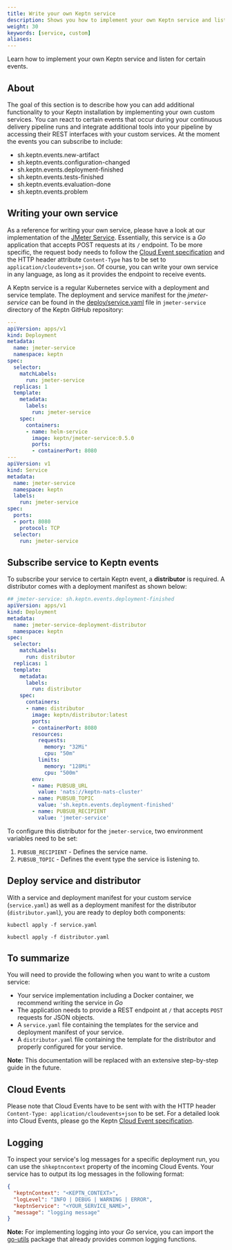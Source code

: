 ```yaml
---
title: Write your own Keptn service
description: Shows you how to implement your own Keptn service and listen for certain events.
weight: 30
keywords: [service, custom]
aliases:
---
```


Learn how to implement your own Keptn service and listen for certain events.

## About

The goal of this section is to describe how you can add additional functionality to your Keptn installation by implementing your own custom services. You can react to certain events that occur during your continuous delivery pipeline runs and integrate additional tools into your pipeline by accessing their REST interfaces with your custom services. At the moment the events you can subscribe to include:

- sh.keptn.events.new-artifact
- sh.keptn.events.configuration-changed
- sh.keptn.events.deployment-finished
- sh.keptn.events.tests-finished
- sh.keptn.events.evaluation-done
- sh.keptn.events.problem

## Writing your own service

As a reference for writing your own service, please have a look at our implementation of the [JMeter Service](https://github.com/keptn/keptn/blob/0.5.0/jmeter-service). Essentially, this service is a *Go* application that accepts POST requests at its `/` endpoint. To be more specific, the request body needs to follow the [Cloud Event specification](https://github.com/keptn/keptn/blob/0.5.0/specification/cloudevents.md) and the HTTP header attribute `Content-Type` has to be set to `application/cloudevents+json`. Of course, you can write your own service in any language, as long as it provides the endpoint to receive events.

A Keptn service is a regular Kubernetes service with a deployment and service template. The deployment and service manifest for the *jmeter-service* can be found in the [deploy/service.yaml](https://github.com/keptn/keptn/blob/0.5.0/jmeter-service/deploy/service.yaml) file in `jmeter-service` directory of the Keptn GitHub repository:

```yaml
---
apiVersion: apps/v1
kind: Deployment
metadata:
  name: jmeter-service
  namespace: keptn
spec:
  selector:
    matchLabels:
      run: jmeter-service
  replicas: 1
  template:
    metadata:
      labels:
        run: jmeter-service
    spec:
      containers:
      - name: helm-service
        image: keptn/jmeter-service:0.5.0
        ports:
        - containerPort: 8080
---
apiVersion: v1
kind: Service
metadata:
  name: jmeter-service
  namespace: keptn
  labels:
    run: jmeter-service
spec:
  ports:
  - port: 8080
    protocol: TCP
  selector:
    run: jmeter-service
```

## Subscribe service to Keptn events 

To subscribe your service to certain Keptn event, a **distributor** is required. A distributor comes with a deployment manifest as shown below:

```yaml
## jmeter-service: sh.keptn.events.deployment-finished
apiVersion: apps/v1
kind: Deployment
metadata:
  name: jmeter-service-deployment-distributor
  namespace: keptn
spec:
  selector:
    matchLabels:
      run: distributor
  replicas: 1
  template:
    metadata:
      labels:
        run: distributor
    spec:
      containers:
      - name: distributor
        image: keptn/distributor:latest
        ports:
        - containerPort: 8080
        resources:
          requests:
            memory: "32Mi"
            cpu: "50m"
          limits:
            memory: "128Mi"
            cpu: "500m"
        env:
        - name: PUBSUB_URL
          value: 'nats://keptn-nats-cluster'
        - name: PUBSUB_TOPIC
          value: 'sh.keptn.events.deployment-finished'
        - name: PUBSUB_RECIPIENT
          value: 'jmeter-service'
```

To configure this distributor for the `jmeter-service`, two environment variables need to be set:
1. `PUBSUB_RECIPIENT` - Defines the service name.
1. `PUBSUB_TOPIC` - Defines the event type the service is listening to. 

## Deploy service and distributor

With a service and deployment manifest for your custom service (`service.yaml`) as well as a deployment manifest for the distributor (`distributor.yaml`), you are ready to deploy both components:

```console
kubectl apply -f service.yaml
```

```console
kubectl apply -f distributor.yaml
```

## To summarize
You will need to provide the following when you want to write a custom service:

- Your service implementation including a Docker container, we recommend writing the service in *Go*
- The application needs to provide a REST endpoint at `/` that accepts `POST` requests for JSON objects.
- A `service.yaml` file containing the templates for the service and deployment manifest of your service.
- A `distributor.yaml` file containing the template for the distributor and properly configured for your service.

**Note:** This documentation will be replaced with an extensive step-by-step guide in the future.

## Cloud Events

Please note that Cloud Events have to be sent with with the HTTP header `Content-Type: application/cloudevents+json` to be set.
For a detailed look into Cloud Events, please go the Keptn [Cloud Event specification](https://github.com/keptn/keptn/blob/0.5.0/specification/cloudevents.md). 

## Logging

To inspect your service's log messages for a specific deployment run, you can use the `shkeptncontext` property of the incoming Cloud Events. Your service has to output its log messages in the following format:

```json
{
  "keptnContext": "<KEPTN_CONTEXT>",
  "logLevel": "INFO | DEBUG | WARNING | ERROR",
  "keptnService": "<YOUR_SERVICE_NAME>",
  "message": "logging message"
}
```

**Note:** For implementing logging into your *Go* service, you can import the [go-utils](https://github.com/keptn/go-utils) package that already provides common logging functions. 
